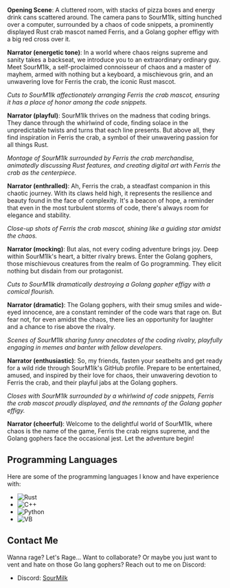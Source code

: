 **Opening Scene**: A cluttered room, with stacks of pizza boxes and energy drink cans scattered around. The camera pans to SourM1lk, sitting hunched over a computer, surrounded by a chaos of code snippets, a prominently displayed Rust crab mascot named Ferris, and a Golang gopher effigy with a big red cross over it.

**Narrator (energetic tone)**: In a world where chaos reigns supreme and sanity takes a backseat, we introduce you to an extraordinary ordinary guy. Meet SourM1lk, a self-proclaimed connoisseur of chaos and a master of mayhem, armed with nothing but a keyboard, a mischievous grin, and an unwavering love for Ferris the crab, the iconic Rust mascot.

*Cuts to SourM1lk affectionately arranging Ferris the crab mascot, ensuring it has a place of honor among the code snippets.*

**Narrator (playful)**: SourM1lk thrives on the madness that coding brings. They dance through the whirlwind of code, finding solace in the unpredictable twists and turns that each line presents. But above all, they find inspiration in Ferris the crab, a symbol of their unwavering passion for all things Rust.

*Montage of SourM1lk surrounded by Ferris the crab merchandise, animatedly discussing Rust features, and creating digital art with Ferris the crab as the centerpiece.*

**Narrator (enthralled)**: Ah, Ferris the crab, a steadfast companion in this chaotic journey. With its claws held high, it represents the resilience and beauty found in the face of complexity. It's a beacon of hope, a reminder that even in the most turbulent storms of code, there's always room for elegance and stability.

*Close-up shots of Ferris the crab mascot, shining like a guiding star amidst the chaos.*

**Narrator (mocking)**: But alas, not every coding adventure brings joy. Deep within SourM1lk's heart, a bitter rivalry brews. Enter the Golang gophers, those mischievous creatures from the realm of Go programming. They elicit nothing but disdain from our protagonist.

*Cuts to SourM1lk dramatically destroying a Golang gopher effigy with a comical flourish.*

**Narrator (dramatic)**: The Golang gophers, with their smug smiles and wide-eyed innocence, are a constant reminder of the code wars that rage on. But fear not, for even amidst the chaos, there lies an opportunity for laughter and a chance to rise above the rivalry.

*Scenes of SourM1lk sharing funny anecdotes of the coding rivalry, playfully engaging in memes and banter with fellow developers.*

**Narrator (enthusiastic)**: So, my friends, fasten your seatbelts and get ready for a wild ride through SourM1lk's GitHub profile. Prepare to be entertained, amused, and inspired by their love for chaos, their unwavering devotion to Ferris the crab, and their playful jabs at the Golang gophers.

*Closes with SourM1lk surrounded by a whirlwind of code snippets, Ferris the crab mascot proudly displayed, and the remnants of the Golang gopher effigy.*

**Narrator (cheerful)**: Welcome to the delightful world of SourM1lk, where chaos is the name of the game, Ferris the crab reigns supreme, and the Golang gophers face the occasional jest. Let the adventure begin!

## Programming Languages
Here are some of the programming languages I know and have experience with:

- ![Rust](https://img.shields.io/badge/-Rust-000000?style=flat&logo=rust&logoColor=white)
- ![C++](https://img.shields.io/badge/-C++-00599C?style=flat&logo=c%2B%2B&logoColor=white)
- ![Python](https://img.shields.io/badge/-Python-3776AB?style=flat&logo=python&logoColor=white)
- ![VB](https://img.shields.io/badge/-VB-00599C?style=flat&logo=visualstudio&logoColor=white)


## Contact Me
Wanna rage? Let's Rage... Want to collaborate? Or maybe you just want to vent and hate on those Go lang gophers? Reach out to me on Discord:

- Discord: [SourMilk](https://discordapp.com/users/lokela#7950)

